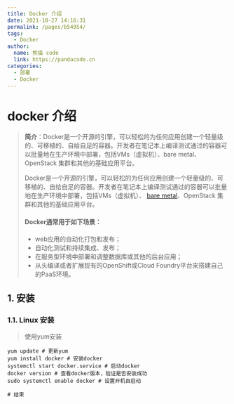 ```yaml
---
title: Docker 介绍
date: 2021-10-27 14:16:31
permalink: /pages/b54954/
tags: 
  - Docker
author: 
  name: 熊猫 code
  link: https://pandacode.cn
categories: 
  - 部署
  - Docker
---
```


# docker 介绍

> **简介**：Docker是一个开源的引擎，可以轻松的为任何应用创建一个轻量级的、可移植的、自给自足的容器。开发者在笔记本上编译测试通过的容器可以批量地在生产环境中部署，包括VMs（虚拟机）、bare metal、OpenStack 集群和其他的基础应用平台。
>
> Docker是一个开源的引擎，可以轻松的为任何应用创建一个轻量级的、可移植的、自给自足的容器。开发者在笔记本上编译测试通过的容器可以批量地在生产环境中部署，包括VMs（虚拟机）、 [bare metal](http://www.whatis.com.cn/word_5275.htm)、OpenStack 集群和其他的基础应用平台。 
>
> #### Docker通常用于如下场景：
>
> - web应用的自动化打包和发布；
> - 自动化测试和持续集成、发布；
> - 在服务型环境中部署和调整数据库或其他的后台应用；
> - 从头编译或者扩展现有的OpenShift或Cloud Foundry平台来搭建自己的PaaS环境。

## 1. 安装

### 1.1. Linux 安装

> 使用yum安装

```shell
yum update # 更新yum
yum install docker # 安装docker
systemctl start docker.service # 启动docker
docker version # 查看docker版本，验证是否安装成功
sudo systemctl enable docker # 设置开机自启动

# 结束
```

